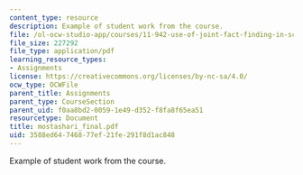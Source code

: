 ```yaml
---
content_type: resource
description: Example of student work from the course.
file: /ol-ocw-studio-app/courses/11-942-use-of-joint-fact-finding-in-science-intensive-policy-disputes-part-ii-spring-2004/3588ed64746877ef21fe291f8d1ac848_mostashari_final.pdf
file_size: 227292
file_type: application/pdf
learning_resource_types:
- Assignments
license: https://creativecommons.org/licenses/by-nc-sa/4.0/
ocw_type: OCWFile
parent_title: Assignments
parent_type: CourseSection
parent_uid: f0aa8bd2-0059-1e49-d352-f8fa8f65ea51
resourcetype: Document
title: mostashari_final.pdf
uid: 3588ed64-7468-77ef-21fe-291f8d1ac848
---
```

Example of student work from the course.